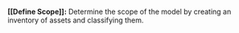 **[[Define Scope]]:** Determine the scope of the model by creating an inventory of assets and classifying them.
